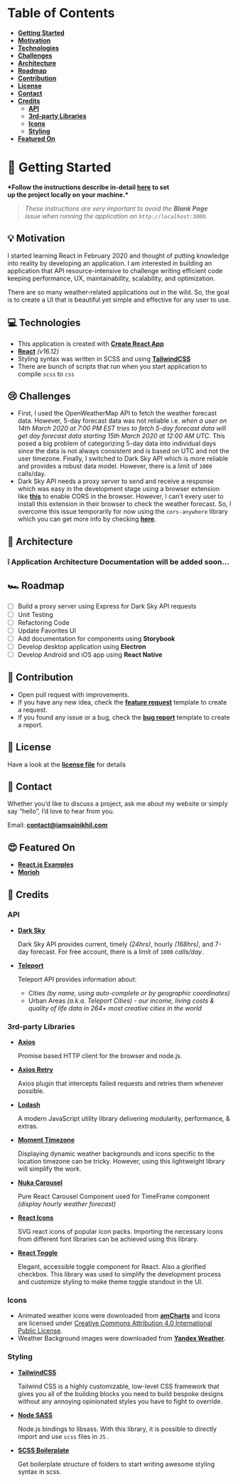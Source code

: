 # Table of Contents

- **[Getting Started](https://github.com/iamsainikhil/weather-react#-getting-started)**
- **[Motivation](https://github.com/iamsainikhil/weather-react#-motivation)**
- **[Technologies](https://github.com/iamsainikhil/weather-react#-technologies)**
- **[Challenges](https://github.com/iamsainikhil/weather-react#-challenges)**
- **[Architecture](https://github.com/iamsainikhil/weather-react#-architecture)**
- **[Roadmap](https://github.com/iamsainikhil/weather-react#-roadmap)**
- **[Contribution](https://github.com/iamsainikhil/weather-react#-contribution)**
- **[License](https://github.com/iamsainikhil/weather-react#-license)**
- **[Contact](https://github.com/iamsainikhil/weather-react#-contact)**
- **[Credits](https://github.com/iamsainikhil/weather-react#-credits)**
  - **[API](https://github.com/iamsainikhil/weather-react#-api)**
  - **[3rd-party Libraries](https://github.com/iamsainikhil/weather-react#-3rd-party-libraries)**
  - **[Icons](https://github.com/iamsainikhil/weather-react#-icons)**
  - **[Styling](https://github.com/iamsainikhil/weather-react#-styling)**
- **[Featured On](https://github.com/iamsainikhil/weather-react#-featured)**

# 🚀 Getting Started

**\*Follow the instructions describe in-detail **[here](https://www.notion.so/reactweather/Weather-React-Repo-Setup-Instructions-1a789c2e47f545ceb87062d171a66b6b)** to set up the project locally on your machine.\***

> _These instructions are very important to avoid the **Blank Page** issue when running the application on `http://localhost:3000`._

## 💡 Motivation

I started learning React in February 2020 and thought of putting knowledge into reality by developing an application. I am interested in building an application that API resource-intensive to challenge writing efficient code keeping performance, UX, maintainability, scalability, and optimization.

There are so many weather-related applications out in the wild. So, the goal is to create a UI that is beautiful yet simple and effective for any user to use.

## 💻 Technologies

- This application is created with **[Create React App](https://create-react-app.dev/)**
- **[React](https://reactjs.org/)** _(v16.12)_
- Styling syntax was written in SCSS and using **[TailwindCSS](https://tailwindcss.com/)**
- There are bunch of scripts that run when you start application to compile `scss` to `css`

## 😢 Challenges

- First, I used the OpenWeatherMap API to fetch the weather forecast data. However, 5-day forecast data was not reliable i.e. _when a user on 14th March 2020 at 7:00 PM EST tries to fetch 5-day forecast data will get day forecast data starting 15th March 2020 at 12:00 AM UTC._ This posed a big problem of categorizing 5-day data into individual days since the data is not always consistent and is based on UTC and not the user timezone. Finally, I switched to Dark Sky API which is more reliable and provides a robust data model. However, there is a limit of `1000` calls/day.
- Dark Sky API needs a proxy server to send and receive a response which was easy in the development stage using a browser extension like **[this](https://chrome.google.com/webstore/detail/moesif-orign-cors-changer/digfbfaphojjndkpccljibejjbppifbc)** to enable CORS in the browser. However, I can't every user to install this extension in their browser to check the weather forecast. So, I overcome this issue temporarily for now using the `cors-anywhere` library which you can get more info by checking **[here](https://github.com/Rob--W/cors-anywhere)**.

## 📖 Architecture

### ❕ **Application Architecture Documentation will be added soon...**

## 🏎 Roadmap

- [ ] Build a proxy server using Express for Dark Sky API requests
- [ ] Unit Testing
- [ ] Refactoring Code
- [ ] Update Favorites UI
- [ ] Add documentation for components using **Storybook**
- [ ] Develop desktop application using **Electron**
- [ ] Develop Android and iOS app using **React Native**

## 🙌 Contribution

- Open pull request with improvements.
- If you have any new idea, check the **[feature request](https://github.com/iamsainikhil/weather-react/blob/master/.github/ISSUE_TEMPLATE/feature_request.md)** template to create a request.
- If you found any issue or a bug, check the **[bug report](https://github.com/iamsainikhil/weather-react/blob/master/.github/ISSUE_TEMPLATE/bug_report.md)** template to create a report.

## 📃 License

Have a look at the **[license file](https://github.com/iamsainikhil/weather-react/blob/master/LICENSE)** for details

## 📧 Contact

Whether you’d like to discuss a project, ask me about my website or simply say “hello”, I’d love to hear from you.

Email: **[contact@iamsainikhil.com](mailto:contact@iamsainikhil.com)**

## 😍 Featured On

- **[React.js Examples](https://reactjsexample.com/a-nice-weather-app-built-using-react/)**
- **[Morioh](https://morioh.com/p/fc5f51d76847)**

## 🙏 Credits

### API

- **[Dark Sky](https://darksky.net/dev)**

  Dark Sky API provides current, timely _(24hrs)_, hourly _(168hrs)_, and 7-day forecast. For free account, there is a limit of `1000` _calls/day_.

- **[Teleport](https://developers.teleport.org/api/)**

  Teleport API provides information about:

  - Cities _(by name, using auto-complete or by geographic coordinates)_
  - Urban Areas _(a.k.a. Teleport Cities) - our income, living costs & quality of life data in 264+ most creative cities in the world_

### 3rd-party Libraries

- **[Axios](https://github.com/axios/axios)**

  Promise based HTTP client for the browser and node.js.

- **[Axios Retry](https://github.com/softonic/axios-retry)**

  Axios plugin that intercepts failed requests and retries them whenever possible.

- **[Lodash](https://github.com/lodash/lodash)**

  A modern JavaScript utility library delivering modularity, performance, & extras.

- **[Moment Timezone](http://momentjs.com/timezone)**

  Displaying dynamic weather backgrounds and icons specific to the location timezone can be tricky. However, using this lightweight library will simplify the work.

- **[Nuka Carousel](https://github.com/FormidableLabs/nuka-carousel)**

  Pure React Carousel Component used for TimeFrame component _(display hourly weather forecast)_

- **[React Icons](https://react-icons.netlify.com/#/)**

  SVG react icons of popular icon packs. Importing the necessary icons from different font libraries can be achieved using this library.

- **[React Toggle](http://aaronshaf.github.io/react-toggle/)**

  Elegant, accessible toggle component for React. Also a glorified checkbox. This library was used to simplify the development process and customize styling to make theme toggle standout in the UI.

### Icons

- Animated weather icons were downloaded from **[amCharts](https://www.amcharts.com/free-animated-svg-weather-icons/)** and Icons are licensed under [Creative Commons Attribution 4.0 International Public License](https://creativecommons.org/licenses/by/4.0/).
- Weather Background images were downloaded from **[Yandex Weather](https://yandex.com/weather/)**.

### Styling

- **[TailwindCSS](https://tailwindcss.com/)**

  Tailwind CSS is a highly customizable, low-level CSS framework that gives you all of the building blocks you need to build bespoke designs without any annoying opinionated styles you have to fight to override.

- **[Node SASS](https://github.com/sass/node-sass)**

  Node.js bindings to libsass. With this library, it is possible to directly import and use `scss` files in `JS` .

- **[SCSS Boilerplate](https://github.com/HugoGiraudel/sass-boilerplate/tree/master/stylesheets)**

  Get boilerplate structure of folders to start writing awesome styling syntax in scss.
